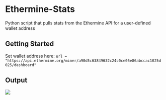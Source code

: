# Ethermine-Stats
Python script that pulls stats from the Ethermine API for a user-defined wallet address

## Getting Started

Set wallet address here: `url = "https://api.ethermine.org/miner/a90d5c63849632c24c0ce05e86abccac1025d025/dashboard"`

## Output

![](https://i.imgur.com/qHoTBEc.jpg)
